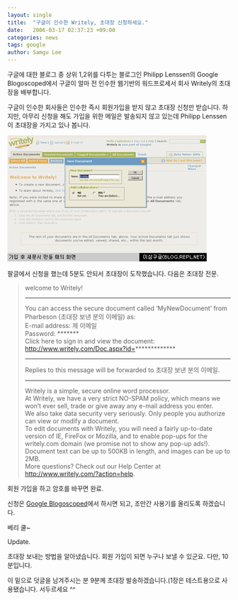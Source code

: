 ```yaml
---
layout: single
title:  "구글이 인수한 Writely, 초대장 신청하세요."
date:   2006-03-17 02:37:23 +09:00
categories: news
tags: google
author: Samgu Lee
---
```

구글에 대한 블로그 중 상위 1,2위를 다투는 블로그인 Philipp Lenssen의 Google Blogoscoped에서 구글이 얼마 전 인수한 웹기반의 워드프로세서 회사 Writely의 초대장을 배부합니다.

구글이 인수한 회사들은 인수한 즉시 회원가입을 받지 않고 초대장 신청만 받습니다. 하지만, 아무리 신청을 해도 가입을 위한 메일은 발송되지 않고 있는데 Philipp Lenssen이 초대장을 가지고 있나 봅니다.

![라이틀리 첫화면 스크린샷](/assets/writely_screenshot.jpg)

팔글에서 신청을 했는데 5분도 안되서 초대장이 도착했습니다. 다음은 초대장 전문.

> welcome to Writely!  
> * * *  
> You can access the secure document called &#8216;MyNewDocument&#8217; from Pharbeson (초대장 보낸 분의 이메일) as:  
> E-mail address: 제 이메일  
> Password: *******  
> Click here to sign in and view the document: http://www.writely.com/Doc.aspx?id=*************  
> * * *  
> Replies to this message will be forwarded to 초대장 보낸 분의 이메일.  
> * * *  
> Writely is a simple, secure online word processor.  
> At Writely, we have a very strict NO-SPAM policy, which means we won&#8217;t ever sell, trade or give away any e-mail address you enter.  
> We also take data security very seriously. Only people you authorize can view or modify a document.  
> To edit documents with Writely, you will need a fairly up-to-date version of IE, FireFox or Mozilla, and to enable pop-ups for the writely.com domain (we promise not to show any pop-up ads!). Document text can be up to 500KB in length, and images can be up to 2MB.  
> More questions? Check out our Help Center at http://www.writely.com/?action=help.

회원 가입을 하고 암호를 바꾸면 완료.

신청은 [Google Blogoscoped](http://blog.outer-court.com/archive/2006-03-17.html#n10)에서 하시면 되고, 조만간 사용기를 올리도록 하겠습니다.

베리 쿨~

Update.

초대장 보내는 방법을 알아냈습니다. 회원 가입이 되면 누구나 보낼 수 있군요. 다만, 10분입니다.

이 밑으로 덧글을 남겨주시는 분 9분께 초대장 발송하겠습니다.(1장은 테스트용으로 사용됐습니다. 서두르세요 ^^
